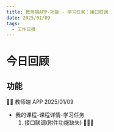 ```yaml
---
title: 教师端APP-功能 - 学习任务：接口联调
date: 2025/01/09
tags:
  - 工作日报
---
```


# 今日回顾

## 功能

👨‍🏫 教师端 APP 2025/01/09

- 我的课程-课程详情-学习任务
  1. 接口联调(附件功能缺失) 🌟🌟🌟
